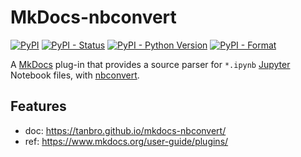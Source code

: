 # MkDocs-nbconvert

[![PyPI](https://img.shields.io/pypi/v/mkdocs-nbconvert.svg)](https://pypi.org/project/mkdocs-nbconvert/)
[![PyPI - Status](https://img.shields.io/pypi/status/mkdocs-nbconvert)](https://pypi.org/project/mkdocs-nbconvert/)
[![PyPI - Python Version](https://img.shields.io/pypi/pyversions/mkdocs-nbconvert.svg)](https://pypi.org/project/mkdocs-nbconvert/)
[![PyPI - Format](https://img.shields.io/pypi/format/mkdocs-nbconvert.svg)](https://pypi.org/project/mkdocs-nbconvert/)

A [MkDocs][] plug-in that provides a source parser for `*.ipynb` [Jupyter][] Notebook files, with [nbconvert][].

## Features

- doc: <https://tanbro.github.io/mkdocs-nbconvert/>
- ref: <https://www.mkdocs.org/user-guide/plugins/>

[MkDocs]: http://www.mkdocs.org/
[Jupyter]: https://jupyter.org/
[nbconvert]: https://pypi.org/project/nbconvert/

